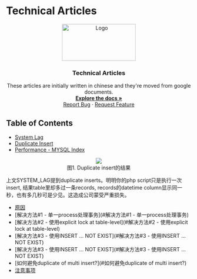 # Technical Articles
<p align="center">
  <a href="https://github.com/madxradicle/madxframework2.0">
    <img src="https://www.randomsystem.net/media/images/github/MR_logo.png" alt="Logo" width="200px" height="100px">
  </a>
  <h3 align="center">Technical Articles</h3>
  <p align="center">
   These articles are initially written in chinese and they're moved from google documents.
    <br />
    <a href="https://github.com/madxradicle/articles"><strong>Explore the docs »</strong></a>
    <br />
    <a href="https://github.com/madxradicle/articles/issues">Report Bug</a>
    ·
    <a href="https://github.com/madxradicle/articles/issues">Request Feature</a>
  </p>
</p>

<!-- TABLE OF CONTENTS -->
## Table of Contents
* [System Lag](https://github.com/madxradicle/articles/tree/master/system_lag.md)
* [Duplicate Insert](https://github.com/madxradicle/articles/tree/master/duplicate_insert.md)
* [Performance - MYSQL Index](https://github.com/madxradicle/articles/tree/master/performance_mysql_index.md)

<p align="center">
    <img src="https://github.madxradicle.com/duplicate_insert/figure1.png"/><br/>
   图1. Duplicate insert的结果
</p>    
上文SYSTEM_LAG提到duplicate inserts。明明你的php script只是执行一次insert, 结果table里却多过一条records, records的datetime column显示同一秒，也有多几秒可是少见。这造成公司蒙受严重损失。

* [原因](#原因)
* [解决方法#1 - 单一process处理事务](#解决方法#1 - 单一process处理事务)
* [解决方法#2 - 使用explicit lock at table-level](#解决方法#2 - 使用explicit lock at table-level)
* [解决方法#3 - 使用INSERT …  NOT EXIST](#解决方法#3 - 使用INSERT …  NOT EXIST)
* [解决方法#3 - 使用INSERT …  NOT EXIST](#解决方法#3 - 使用INSERT …  NOT EXIST)
* [如何避免duplicate of multi insert?](#如何避免duplicate of multi insert?)
* [注意事项](#注意事项)


